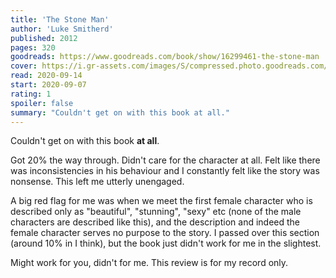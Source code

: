 ```yaml
---
title: 'The Stone Man'
author: 'Luke Smitherd'
published: 2012
pages: 320
goodreads: https://www.goodreads.com/book/show/16299461-the-stone-man
cover: https://i.gr-assets.com/images/S/compressed.photo.goodreads.com/books/1355061975l/16299461._SX98_.jpg
read: 2020-09-14
start: 2020-09-07
rating: 1
spoiler: false
summary: "Couldn't get on with this book at all."
---
```


Couldn't get on with this book **at all**.

Got 20% the way through. Didn't care for the character at all. Felt like there was inconsistencies in his behaviour and I constantly felt like the story was nonsense. This left me utterly unengaged.

A big red flag for me was when we meet the first female character who is described only as "beautiful", "stunning", "sexy" etc (none of the male characters are described like this), and the description and indeed the female character serves no purpose to the story. I passed over this section (around 10% in I think), but the book just didn't work for me in the slightest.

Might work for you, didn't for me. This review is for my record only.
